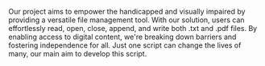 Our project aims to empower the handicapped and visually impaired by providing a versatile file management tool. With our solution, users can effortlessly read, open, close, append, and write both .txt and .pdf files. By enabling access to digital content, we're breaking down barriers and fostering independence for all.
Just one script can change the lives of many, our main aim to develop this script.
